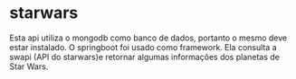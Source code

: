# starwars

Esta api utiliza o mongodb como banco de dados, portanto o mesmo deve estar instalado.
O springboot foi usado como framework.
Ela consulta a swapi (API do starwars)e retornar algumas informações dos planetas de Star Wars.
